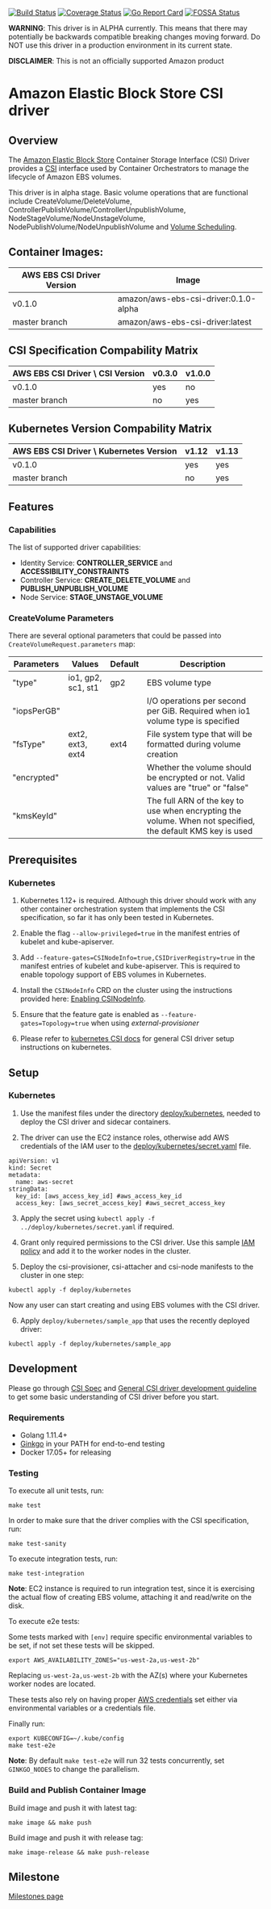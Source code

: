 [![Build Status](https://travis-ci.org/kubernetes-sigs/aws-ebs-csi-driver.svg?branch=master)](https://travis-ci.org/kubernetes-sigs/aws-ebs-csi-driver)
[![Coverage Status](https://coveralls.io/repos/github/kubernetes-sigs/aws-ebs-csi-driver/badge.svg?branch=master)](https://coveralls.io/github/kubernetes-sigs/aws-ebs-csi-driver?branch=master)
[![Go Report Card](https://goreportcard.com/badge/github.com/kubernetes-sigs/aws-ebs-csi-driver)](https://goreportcard.com/report/github.com/kubernetes-sigs/aws-ebs-csi-driver)
[![FOSSA Status](https://app.fossa.io/api/projects/git%2Bgithub.com%2Fd-nishi%2Faws-ebs-csi-driver.svg?type=shield)](https://app.fossa.io/projects/git%2Bgithub.com%2Fd-nishi%2Faws-ebs-csi-driver?ref=badge_shield)

**WARNING**: This driver is in ALPHA currently. This means that there may potentially be backwards compatible breaking changes moving forward. Do NOT use this driver in a production environment in its current state.

**DISCLAIMER**: This is not an officially supported Amazon product

# Amazon Elastic Block Store CSI driver

## Overview

The [Amazon Elastic Block Store](https://aws.amazon.com/ebs/) Container Storage Interface (CSI) Driver provides a [CSI](https://github.com/container-storage-interface/spec/blob/master/spec.md) interface used by Container Orchestrators to manage the lifecycle of Amazon EBS volumes.

This driver is in alpha stage. Basic volume operations that are functional include CreateVolume/DeleteVolume, ControllerPublishVolume/ControllerUnpublishVolume, NodeStageVolume/NodeUnstageVolume, NodePublishVolume/NodeUnpublishVolume and [Volume Scheduling](https://kubernetes.io/docs/concepts/storage/storage-classes/#volume-binding-mode).

## Container Images:

|AWS EBS CSI Driver Version | Image                               |
|---------------------------|-------------------------------------|
|v0.1.0                     |amazon/aws-ebs-csi-driver:0.1.0-alpha|
|master branch              |amazon/aws-ebs-csi-driver:latest     |

## CSI Specification Compability Matrix
| AWS EBS CSI Driver \ CSI Version       | v0.3.0| v1.0.0 | 
|----------------------------------------|-------|--------|
| v0.1.0                                 | yes   | no     |
| master branch                          | no    | yes    |

## Kubernetes Version Compability Matrix
| AWS EBS CSI Driver \ Kubernetes Version| v1.12 | v1.13 | 
|----------------------------------------|-------|-------|
| v0.1.0                                 | yes   | yes   |
| master branch                          | no    | yes   |

## Features
### Capabilities
The list of supported driver capabilities:
* Identity Service: **CONTROLLER_SERVICE** and **ACCESSIBILITY_CONSTRAINTS**
* Controller Service: **CREATE_DELETE_VOLUME** and **PUBLISH_UNPUBLISH_VOLUME**
* Node Service: **STAGE_UNSTAGE_VOLUME**

### CreateVolume Parameters
There are several optional parameters that could be passed into `CreateVolumeRequest.parameters` map:

| Parameters        | Values           | Default  | Description         |
|-------------------|------------------|----------|---------------------|
| "type"            |io1, gp2, sc1, st1| gp2      | EBS volume type     |
| "iopsPerGB"       |                  |          | I/O operations per second per GiB. Required when io1 volume type is specified |
| "fsType"          | ext2, ext3, ext4 | ext4     | File system type that will be formatted during volume creation |
| "encrypted"       |                  |          | Whether the volume should be encrypted or not. Valid values are "true" or "false" | 
| "kmsKeyId"        |                  |          | The full ARN of the key to use when encrypting the volume. When not specified, the default KMS key is used |

## Prerequisites
### Kubernetes
1. Kubernetes 1.12+ is required. Although this driver should work with any other container orchestration system that implements the CSI specification, so far it has only been tested in Kubernetes.

2. Enable the flag `--allow-privileged=true` in the manifest entries of kubelet and kube-apiserver.

3. Add `--feature-gates=CSINodeInfo=true,CSIDriverRegistry=true` in the manifest entries of kubelet and kube-apiserver. This is required to enable topology support of EBS volumes in Kubernetes.

4. Install the `CSINodeInfo` CRD on the cluster using the instructions provided here: [Enabling CSINodeInfo](https://kubernetes-csi.github.io/docs/Setup.html#enabling-csinodeinfo).

5. Ensure that the feature gate is enabled as `--feature-gates=Topology=true` when using *external-provisioner*

6. Please refer to [kubernetes CSI docs](https://kubernetes-csi.github.io/docs/Home.html) for general CSI driver setup instructions on kubernetes.

## Setup
### Kubernetes
1. Use the manifest files under the directory [deploy/kubernetes](../deploy/kubernetes), needed to deploy the CSI driver and sidecar containers.

2. The driver can use the EC2 instance roles, otherwise add AWS credentials of the IAM user to the [deploy/kubernetes/secret.yaml](../deploy/kubernetes/secret.yaml) file.

```
apiVersion: v1
kind: Secret
metadata:
  name: aws-secret
stringData:
  key_id: [aws_access_key_id] #aws_access_key_id
  access_key: [aws_secret_access_key] #aws_secret_access_key
```

3. Apply the secret using `kubectl apply -f ../deploy/kubernetes/secret.yaml` if required.

4. Grant only required permissions to the CSI driver. Use this sample [IAM policy](example-iam-policy.json) and add it to the worker nodes in the cluster.

5. Deploy the csi-provisioner, csi-attacher and csi-node manifests to the cluster in one step:

```
kubectl apply -f deploy/kubernetes
```

Now any user can start creating and using EBS volumes with the CSI driver. 

6. Apply `deploy/kubernetes/sample_app` that uses the recently deployed driver:

```
kubectl apply -f deploy/kubernetes/sample_app
```

## Development
Please go through [CSI Spec](https://github.com/container-storage-interface/spec/blob/master/spec.md) and [General CSI driver development guideline](https://kubernetes-csi.github.io/docs/Development.html) to get some basic understanding of CSI driver before you start.

### Requirements
* Golang 1.11.4+
* [Ginkgo](https://github.com/onsi/ginkgo) in your PATH for end-to-end testing
* Docker 17.05+ for releasing

### Testing

To execute all unit tests, run:

```
make test
```

In order to make sure that the driver complies with the CSI specification, run:

```
make test-sanity
```

To execute integration tests, run:

```
make test-integration
```

**Note**: EC2 instance is required to run integration test, since it is exercising the actual flow of creating EBS volume, attaching it and read/write on the disk.

To execute e2e tests:

Some tests marked with `[env]` require specific environmental variables to be set, if not set these tests will be skipped.

```
export AWS_AVAILABILITY_ZONES="us-west-2a,us-west-2b"
```
 
Replacing `us-west-2a,us-west-2b` with the AZ(s) where your Kubernetes worker nodes are located.

These tests also rely on having proper [AWS credentials](https://docs.aws.amazon.com/amazonswf/latest/awsrbflowguide/set-up-creds.html) set either via environmental variables or a credentials file.

Finally run:
```
export KUBECONFIG=~/.kube/config
make test-e2e
```

**Note**: By default `make test-e2e` will run 32 tests concurrently, set `GINKGO_NODES` to change the parallelism.

### Build and Publish Container Image

Build image and push it with latest tag:

```
make image && make push
```

Build image and push it with release tag:

```
make image-release && make push-release
```

## Milestone
[Milestones page](https://github.com/kubernetes-sigs/aws-ebs-csi-driver/milestones)
